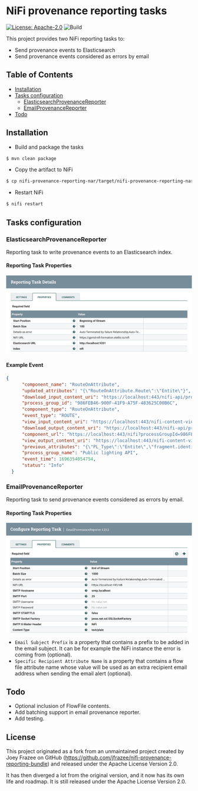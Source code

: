 # NiFi provenance reporting tasks

[![License: Apache-2.0](https://img.shields.io/github/license/stellio-hub/stellio-context-broker.svg)](https://spdx.org/licenses/Apache-2.0.html)
![Build](https://github.com/easy-global-market/nifi-provenance-reporting-bundle/actions/workflows/maven.yml/badge.svg)

This project provides two NiFi reporting tasks to:
- Send provenance events to Elasticsearch
- Send provenance events considered as errors by email

## Table of Contents

- [Installation](#installation)
- [Tasks configuration](#tasks-configuration)
    - [ElasticsearchProvenanceReporter](#elasticsearchprovenancereporter)
    - [EmailProvenanceReporter](#emailprovenancereporter)
- [Todo](#todo)

## Installation

- Build and package the tasks

```sh
$ mvn clean package
```

- Copy the artifact to NiFi

```sh
$ cp nifi-provenance-reporting-nar/target/nifi-provenance-reporting-nar-1.23.2.nar $NIFI_HOME/lib
```

- Restart NiFi

```sh
$ nifi restart
```

## Tasks configuration

### ElasticsearchProvenanceReporter

Reporting task to write provenance events to an Elasticsearch index.

#### Reporting Task Properties

<img src="docs/images/elasticsearch-reporting-task-configuration.png" width=600 />

#### Example Event

```json
{
      "component_name": "RouteOnAttribute",
      "updated_attributes": "{\"RouteOnAttribute.Route\":\"Entite\"}",
      "download_input_content_uri": "https://localhost:443/nifi-api/provenance-events/123456/content/input",
      "process_group_id": "986FEB46-900F-41F9-A75F-483625C00B6C",
      "component_type": "RouteOnAttribute",
      "event_type": "ROUTE",
      "view_input_content_uri": "https://localhost:443/nifi-content-viewer/?ref=https://localhost:443/nifi-api/provenance-events/123456/content/input",
      "download_output_content_uri": "https://localhost:443/nifi-api/provenance-events/123456/content/output",
      "component_url": "https://localhost:443/nifi?processGroupId=986FEB46-900F-41F9-A75F-483625C00B6C&componentsIds=4C10F953-C5BE-452F-A212-7E17CC094DC1",
      "view_output_content_uri": "https://localhost:443/nifi-content-viewer/?ref=https://localhost:443/nifi-api/provenance-events/123456/content/output",
      "previous_attributes": "{\"PL_Type\":\"Entite\",\"fragment.identifier\":\"8165D09E-944D-4752-A584-1E36F25E24CD\",\"fragment.index\":\"7\",\"mime.type\":\"application/json\",\"PL_ID\":\"ABC_1234\",\"uuid\":\"ADEB4D7D-D86D-4305-8E36-21F2ABCCA350\",\"Entite\":\"EGM\",\"Blocage\":\"1\",\"path\":\"./\",\"filename\":\"2BFDB3F5-AC45-4B01-82B4-C2106F02836B\",\"record.count\":\"1\",\"segment.original.filename\":\"2BFDB3F5-AC45-4B01-82B4-C2106F02836B\",\"fragment.count\":\"50\",\"Libelle\":\"Public light XYZ\"}",
      "process_group_name": "Public lighting API",
      "event_time": 1696354054754,
      "status": "Info"
  }
```

### EmailProvenanceReporter

Reporting task to send provenance events considered as errors by email.

#### Reporting Task Properties

<img src="docs/images/email-reporting-task-configuration.png" width=600 />

* `Email Subject Prefix` is a property that contains a prefix to be added in the email subject. It can be for example the NiFi instance the error is coming from (optional).
* `Specific Recipient Attribute Name` is a property that contains a flow file attribute name whose value will be used as an extra recipient email address when sending the email alert (optional).




## Todo

- Optional inclusion of FlowFile contents.
- Add batching support in email provenance reporter.
- Add testing.

## License

This project originated as a fork from an unmaintained project created by Joey Frazee on GitHub (https://github.com/jfrazee/nifi-provenance-reporting-bundle)
and released under the Apache License Version 2.0.

It has then diverged a lot from the original version, and it now has its own life and roadmap. It is still released under 
the Apache License Version 2.0.
